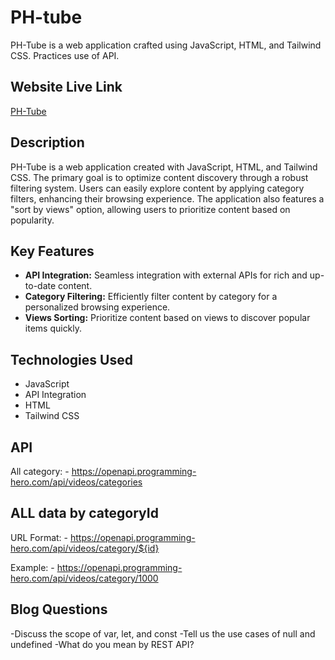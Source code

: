 # PH-tube
PH-Tube is a web application crafted using JavaScript, HTML, and Tailwind CSS. Practices use of API.

## Website Live Link
[PH-Tube](#) <!-- Add your live link here -->

## Description
PH-Tube is a web application created with JavaScript, HTML, and Tailwind CSS. The primary goal is to optimize content discovery through a robust filtering system. Users can easily explore content by applying category filters, enhancing their browsing experience. The application also features a "sort by views" option, allowing users to prioritize content based on popularity.
## Key Features
- **API Integration:** Seamless integration with external APIs for rich and up-to-date content.
- **Category Filtering:** Efficiently filter content by category for a personalized browsing experience.
- **Views Sorting:** Prioritize content based on views to discover popular items quickly.

## Technologies Used
- JavaScript
- API Integration
- HTML
- Tailwind CSS

## API

All category: - https://openapi.programming-hero.com/api/videos/categories

## ALL data by categoryId

URL Format: - https://openapi.programming-hero.com/api/videos/category/${id}

Example: - https://openapi.programming-hero.com/api/videos/category/1000

## Blog Questions
-Discuss the scope of var, let, and const
-Tell us the use cases of null and undefined
-What do you mean by REST API?
